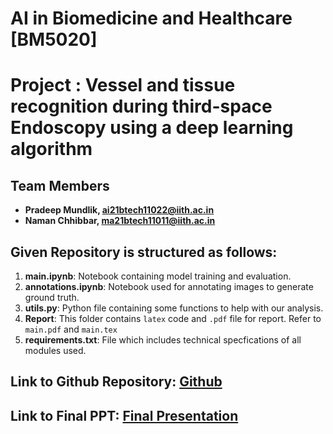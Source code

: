 # AI in Biomedicine and Healthcare [BM5020]
# Project : Vessel and tissue recognition during third-space Endoscopy using a deep learning algorithm
## Team Members
- **Pradeep Mundlik, ai21btech11022@iith.ac.in**
- **Naman Chhibbar, ma21btech11011@iith.ac.in**

## Given Repository is structured as follows:
1. **main.ipynb**: Notebook containing model training and evaluation.
2. **annotations.ipynb**: Notebook used for annotating images to generate ground truth.
3. **utils.py**: Python file containing some functions to help with our analysis.
4. **Report**: This folder contains `latex` code and `.pdf` file for report. Refer to `main.pdf` and `main.tex`
5. **requirements.txt**: File which includes technical specfications of all modules used.

## Link to Github Repository: [Github](https://github.com/NamanChhibbar/BM5020-Project)

## Link to Final PPT: [Final Presentation](https://docs.google.com/presentation/d/1PxlyDp7aWtlnVhDewr-FX4nmOz7pDEPEOOLXaoyQ4wA/edit?usp=sharing)